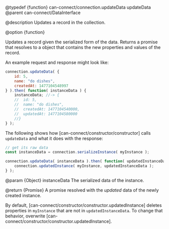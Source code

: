 @typedef {function} can-connect/connection.updateData updateData
@parent can-connect/DataInterface

@description Updates a record in the collection.

@option {function}

Updates a record given the serialized form of the data. Returns a promise
that resolves to a object that contains the new properties and values
of the record.

An example request and response might look like:

```js
connection.updateData( {
	id: 5,
	name: "do dishes",
	createdAt: 1477104548997
} ).then( function( instanceData ) {
	instanceData; //-> {
	//  id: 5,
	//  name: "do dishes",
	//  createdAt: 1477104540000,
	//  updatedAt: 1477104580000
	//}
} );
```

The following shows how [can-connect/constructor/constructor] calls `updateData`
and what it does with the response:

```js
// get its raw data
const instanceData = connection.serializeInstance( myInstance );

connection.updateData( instanceData ).then( function( updatedInstanceData ) {
	connection.updatedInstance( myInstance, updatedInstanceData );
} );
```

  @param {Object} instanceData The serialized data of the instance.

  @return {Promise<Object>} A promise resolved with the _updated_ data of the newly created instance.  

  By default, [can-connect/constructor/constructor.updatedInstance] deletes properties in `myInstance` that are not in `updatedInstanceData`.  To change that behavior, overwrite [can-connect/constructor/constructor.updatedInstance].
